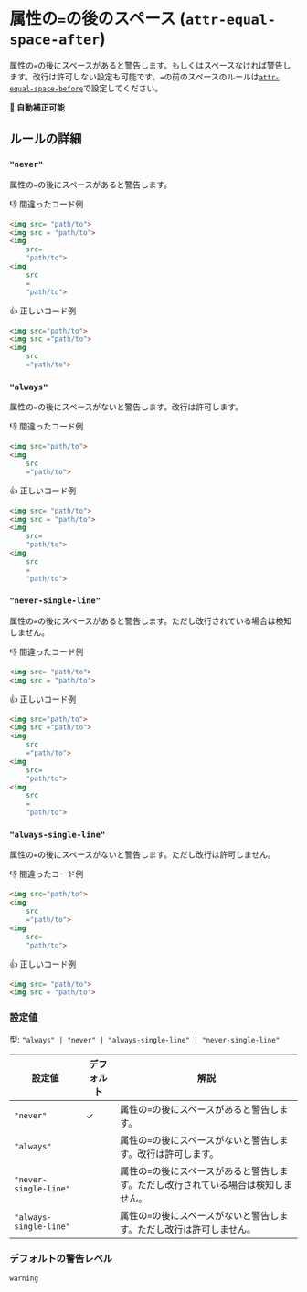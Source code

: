 # 属性の`=`の後のスペース (`attr-equal-space-after`)

属性の`=`の後にスペースがあると警告します。もしくはスペースなければ警告します。改行は許可しない設定も可能です。`=`の前のスペースのルールは[`attr-equal-space-before`](../markuplint-rule-attr-equal-space-before)で設定してください。

**🔧 自動補正可能**

## ルールの詳細

### `"never"`

属性の`=`の後にスペースがあると警告します。

👎 間違ったコード例

<!-- prettier-ignore-start -->
```html
<img src= "path/to">
<img src = "path/to">
<img
	src=
	"path/to">
<img
	src
	=
	"path/to">
```
<!-- prettier-ignore-end -->

👍 正しいコード例

<!-- prettier-ignore-start -->
```html
<img src="path/to">
<img src ="path/to">
<img
	src
	="path/to">
```
<!-- prettier-ignore-end -->

### `"always"`

属性の`=`の後にスペースがないと警告します。改行は許可します。

👎 間違ったコード例

<!-- prettier-ignore-start -->
```html
<img src="path/to">
<img
	src
	="path/to">
```
<!-- prettier-ignore-end -->

👍 正しいコード例

<!-- prettier-ignore-start -->
```html
<img src= "path/to">
<img src = "path/to">
<img
	src=
	"path/to">
<img
	src
	=
	"path/to">
```
<!-- prettier-ignore-end -->

### `"never-single-line"`

属性の`=`の後にスペースがあると警告します。ただし改行されている場合は検知しません。

👎 間違ったコード例

<!-- prettier-ignore-start -->
```html
<img src= "path/to">
<img src = "path/to">
```
<!-- prettier-ignore-end -->

👍 正しいコード例

<!-- prettier-ignore-start -->
```html
<img src="path/to">
<img src ="path/to">
<img
	src
	="path/to">
<img
	src=
	"path/to">
<img
	src
	=
	"path/to">
```
<!-- prettier-ignore-end -->

### `"always-single-line"`

属性の`=`の後にスペースがないと警告します。ただし改行は許可しません。

👎 間違ったコード例

<!-- prettier-ignore-start -->
```html
<img src="path/to">
<img
	src
	="path/to">
<img
	src=
	"path/to">
```
<!-- prettier-ignore-end -->

👍 正しいコード例

<!-- prettier-ignore-start -->
```html
<img src= "path/to">
<img src = "path/to">
```
<!-- prettier-ignore-end -->

### 設定値

型: `"always" | "never" | "always-single-line" | "never-single-line"`

| 設定値                 | デフォルト | 解説                                                                                |
| ---------------------- | ---------- | ----------------------------------------------------------------------------------- |
| `"never"`              | ✓          | 属性の`=`の後にスペースがあると警告します。                                         |
| `"always"`             |            | 属性の`=`の後にスペースがないと警告します。改行は許可します。                       |
| `"never-single-line"`  |            | 属性の`=`の後にスペースがあると警告します。ただし改行されている場合は検知しません。 |
| `"always-single-line"` |            | 属性の`=`の後にスペースがないと警告します。ただし改行は許可しません。               |

### デフォルトの警告レベル

`warning`
